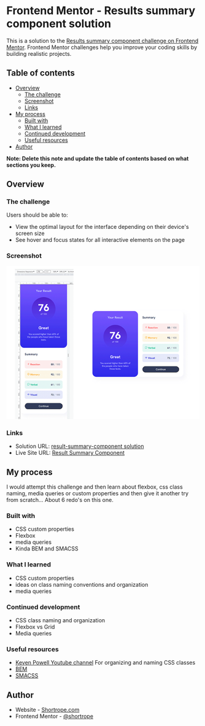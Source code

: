 # Frontend Mentor - Results summary component solution

This is a solution to the [Results summary component challenge on Frontend Mentor](https://www.frontendmentor.io/challenges/results-summary-component-CE_K6s0maV). Frontend Mentor challenges help you improve your coding skills by building realistic projects. 

## Table of contents

- [Overview](#overview)
  - [The challenge](#the-challenge)
  - [Screenshot](#screenshot)
  - [Links](#links)
- [My process](#my-process)
  - [Built with](#built-with)
  - [What I learned](#what-i-learned)
  - [Continued development](#continued-development)
  - [Useful resources](#useful-resources)
- [Author](#author)

**Note: Delete this note and update the table of contents based on what sections you keep.**

## Overview

### The challenge

Users should be able to:

- View the optimal layout for the interface depending on their device's screen size
- See hover and focus states for all interactive elements on the page

### Screenshot

![](./screenshot.png)

### Links

- Solution URL: [result-summary-component solution](https://github.com/Shortrope/FEM-results-summary-component)
- Live Site URL: [Result Summary Component](https://shortrope.github.io/FEM-results-summary-component/)

## My process
I would attempt this challenge and then learn about flexbox, css class naming, media queries or custom properties and then give it another try from scratch...  About 6 redo's on this one.
### Built with
- CSS custom properties
- Flexbox
- media queries
- Kinda BEM and SMACSS

### What I learned
- CSS custom properties
- ideas on class naming conventions and organization
- media queries


### Continued development
- CSS class naming and organization
- Flexbox vs Grid
- Media queries

### Useful resources
- [Keven Powell Youtube channel](https://www.youtube.com/@KevinPowell)
For organizing and naming CSS classes
- [BEM](https://getbem.com/introduction/) 
- [SMACSS](https://smacss.com/)  


## Author

- Website - [Shortrope.com](http://shortrope.com/)
- Frontend Mentor - [@shortrope](https://www.frontendmentor.io/profile/shortrope)


